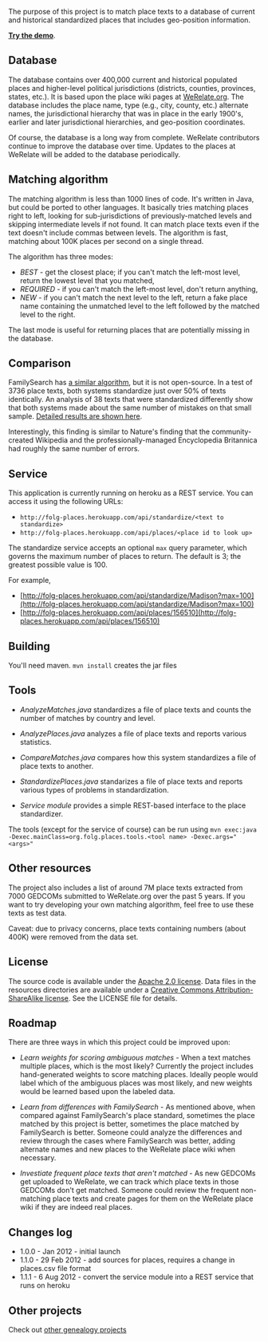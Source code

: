 The purpose of this project is to match place texts to a database of current and historical
standardized places that includes geo-position information.

__[Try the demo](http://opensource.werelate.org:7001)__.

Database
--------

The database contains over 400,000 current and historical populated places and
higher-level political jurisdictions (districts, counties, provinces, states, etc.).
It is based upon the place wiki pages at [WeRelate.org](http://www.werelate.org/).
The database includes the place name, type (e.g., city, county, etc.) alternate
names, the jurisdictional hierarchy that was in place in the early 1900's,
earlier and later jurisdictional hierarchies, and geo-position coordinates.

Of course, the database is a long way from complete.  WeRelate contributors
continue to improve the database over time.  Updates to the places at WeRelate
will be added to the database periodically.

Matching algorithm
------------------

The matching algorithm is less than 1000 lines of code. It's written in Java, but
could be ported to other languages.  It basically tries matching places right to left,
looking for sub-jurisdictions of previously-matched levels and skipping intermediate
levels if not found.  It can match place texts even if the text doesn't include
commas between levels.  The algorithm is fast, matching about 100K places per second
on a single thread.

The algorithm has three modes:

* _BEST_ - get the closest place; if you can't match the left-most level, return
the lowest level that you matched,
* _REQUIRED_ - if you can't match the left-most level, don't return anything,
* _NEW_ - if you can't match the next level to the left, return a fake place name
containing the unmatched level to the left followed by the matched level to the right.

The last mode is useful for returning places that are potentially missing in the database.

Comparison
----------

FamilySearch has [a similar algorithm](https://labs.familysearch.org/stdfinder/PlaceStandardLookup.jsp),
but it is not open-source.  In a test of 3736 place texts, both systems standardize
just over 50% of texts identically.  An analysis of 38 texts that were standardized
differently show that both systems made about the same number of mistakes on that
small sample.
[Detailed results are shown here](https://github.com/DallanQ/Places/wiki/Comparison-to-FamilySearch).

Interestingly, this finding is similar to Nature's finding that the community-created Wikipedia
and the professionally-managed Encyclopedia Britannica had roughly the same number of errors.

Service
-------

This application is currently running on heroku as a REST service.  You can access it using the following URLs:

* `http://folg-places.herokuapp.com/api/standardize/<text to standardize>`
* `http://folg-places.herokuapp.com/api/places/<place id to look up>`

The standardize service accepts an optional `max` query parameter, which governs the maximum number of places to return.
The default is 3; the greatest possible value is 100.

For example,

* [http://folg-places.herokuapp.com/api/standardize/Madison?max=100](http://folg-places.herokuapp.com/api/standardize/Madison?max=100)
* [http://folg-places.herokuapp.com/api/places/156510](http://folg-places.herokuapp.com/api/places/156510)

Building
--------

You'll need maven. `mvn install` creates the jar files

Tools
-----

* _AnalyzeMatches.java_ standardizes a file of place texts and counts the number of matches by country and level.

* _AnalyzePlaces.java_ analyzes a file of place texts and reports various statistics.

* _CompareMatches.java_ compares how this system standardizes a file of place texts to another.

* _StandardizePlaces.java_ standarizes a file of place texts and reports various types of problems in standardization.

* _Service module_ provides a simple REST-based interface to the place standardizer.

The tools (except for the service of course) can be run using
`mvn exec:java -Dexec.mainClass=org.folg.places.tools.<tool name> -Dexec.args="<args>"`

Other resources
---------------

The project also includes a list of around 7M place texts extracted from 7000 GEDCOMs
submitted to WeRelate.org over the past 5 years. If you want to try developing your
own matching algorithm, feel free to use these texts as test data.

Caveat: due to privacy concerns, place texts containing numbers (about 400K) were
removed from the data set.

License
-------
The source code is available under the [Apache 2.0 license](http://www.apache.org/licenses/LICENSE-2.0).
Data files in the resources directories are available under a [Creative Commons Attribution-ShareAlike license](http://creativecommons.org/licenses/by-sa/3.0/).
See the LICENSE file for details.

Roadmap
-------

There are three ways in which this project could be improved upon:

* _Learn weights for scoring ambiguous matches_ - When a text matches multiple
places, which is the most likely?  Currently the project includes hand-generated
weights to score matching places.  Ideally people would label which of the
ambiguous places was most likely, and new weights would be learned based upon
the labeled data.

* _Learn from differences with FamilySearch_ - As mentioned above, when compared
against FamilySearch's place standard, sometimes the place matched by this project
is better, sometimes the place matched by FamilySearch is better.  Someone could
analyze the differences and review through the cases where FamilySearch was better,
adding alternate names and new places to the WeRelate place wiki when necessary.

* _Investiate frequent place texts that aren't matched_ - As new GEDCOMs get uploaded
to WeRelate, we can track which place texts in those GEDCOMs don't get matched.
Someone could review the frequent non-matching place texts and create pages for them
on the WeRelate place wiki if they are indeed real places.

Changes log
-----------

* 1.0.0 - Jan 2012 - initial launch
* 1.1.0 - 29 Feb 2012 - add sources for places, requires a change in places.csv file format
* 1.1.1 - 6 Aug 2012 - convert the service module into a REST service that runs on heroku

Other projects
--------------

Check out [other genealogy projects](https://github.com/DallanQ)
